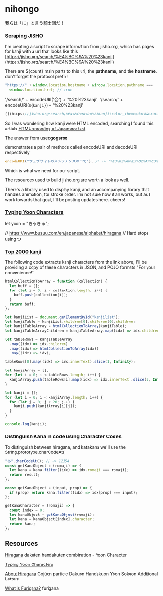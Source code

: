 # nihongo

我らは「に」と言う騎士団だ！

### Scraping JISHO

I'm creating a script to scrape information from jisho.org,
which has pages for kanji with a url that looks like this [https://jisho.org/search/%E4%BC%9A%20%23kanji](https://jisho.org/search/%E4%BC%9A%20%23kanji)

There are ${count} main parts to this url, the **pathname**, and the **hostname**. don't forget the protocol prefix!

```js
"https://" + window.location.hostname + window.location.pathname ===
  window.location.href; // true
```

'/search/' + encodeURI('会') + '%20%23kanji';
'/search/' + encodeURI(`${kanji}`) + '%20%23kanji'

```js
[](https://jisho.org/search/%E4%BC%9A%20%23kanji?color_theme=dark&exact=false&original_keyword=%E4%BC%9A+%23kanji)
```

So I was wondering how kanji were HTML encoded, searching I found this article [HTML encoding of Japanese text](https://stackoverflow.com/questions/12648655/html-encoding-of-japanese-text)

The answer from user:**gogsrox**

demonstrates a pair of methods called encodeURI and decodeURI respectively

```js
encodeURI("ウェブサイトのメンテナンスの下で"); // -> "%E3%82%A6%E3%82%A7%E3%83%96%E..."
```

Which is what we need for our script.

The resources used to build jisho.org are worth a look as well.

There's a library used to display kanji, and an accompanying library that handles animation,
for stroke order. I'm not sure how it all works, but as I work towards that goal, I'll be posting updates here. cheers!

### [Typing Yoon Characters](https://community.memrise.com/t/how-do-i-type-smaller-and-used-in-some-words/11947)

let yoon = "きゃきゅ";

// https://www.busuu.com/en/japanese/alphabet/hiragana
// Hard stops using つ

### [Top 2000 kanji](https://www.manythings.org/kanji/top2000kanji.html)

The following code extracts kanji characters from the link above, I'll be providing
a copy of these characters in JSON, and POJO formats "For your convenience!".

```js
htmlCollectionToArray = function (collection) {
  let buff = [];
  for (let i = 0; i < collection.length; i++) {
    buff.push(collection[i]);
  }
  return buff;
};

let kanjiList = document.getElementById("kanjilist");
let kanjiTable = kanjiList.children[0].children[0].children;
let kanjiTableArray = htmlCollectionToArray(kanjiTable);
let kanjiTableArrayChildren = kanjiTableArray.map((idx) => idx.children);

let tableRows = kanjiTableArray
  .map((idx) => idx.children)
  .map((idx) => htmlCollectionToArray(idx))
  .map((idx) => idx);

tableRows[0].map((idx) => idx.innerText).slice(1, Infinity);

let kanjiArray = [];
for (let i = 0; i < tableRows.length; i++) {
  kanjiArray.push(tableRows[i].map((idx) => idx.innerText).slice(1, Infinity));
}

let kanji = [];
for (let i = 0; i < kanjiArray.length; i++) {
  for (let j = 0; j < 20; j++) {
    kanji.push(kanjiArray[i][j]);
  }
}

console.log(kanji);
```

### Distinguish Kana in code using Character Codes

To distinguish between hiragana, and katakana we'll use the String.prototype.charCodeAt()

```js
"あ".charCodeAt(); // -> 12354
const getKanaObject = (romaji) => {
  let kana = kana.filter((idx) => idx.romaji === romaji);
  return result;
};

const getKanaObject = (input, prop) => {
  if (prop) return kana.filter((idx) => idx[prop] === input);
};

getKanaCharacter = (romaji) => {
  const index = 0;
  let kanaObject = getKanaObject(romaji);
  let kana = kanaObject[index].character;
  return kana;
};
```

## Resources

[Hiragana](https://www.busuu.com/en/japanese/alphabet/hiragana)
dakuten
handakuten
combination - Yoon Character

[Typing Yoon Characters](https://community.memrise.com/t/how-do-i-type-smaller-and-used-in-some-words/11947)

[About Hiragana](http://japanese-lesson.com/characters/hiragana/index.html)
Gojūon
particle
Dakuon
Handakuon
Yōon
Sokuon
Additional Letters

[What is Furigana?](https://storylearning.com/learn/japanese/japanese-tips/what-is-furigana)
furigana
